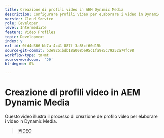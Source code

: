 ```yaml
---
title: Creazione di profili video in AEM Dynamic Media
description: Configurare profili video per elaborare i video in Dynamic Media
version: Cloud Service
role: Developer
level: Intermediate
feature: Video Profiles
topic: Development
index: y
exl-id: 0fd4d366-bb7a-4c43-887f-3a83cf60d15b
source-git-commit: b3e9251bdb18a008be95c1fa9e5c79252a74fc98
workflow-type: tm+mt
source-wordcount: '39'
ht-degree: 0%

---
```


# Creazione di profili video in AEM Dynamic Media

Questo video illustra il processo di creazione del profilo video per elaborare i video in Dynamic Media.

>[!VIDEO](https://video.tv.adobe.com/v/335382?quality=12&learn=on)
